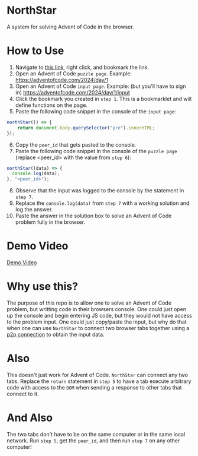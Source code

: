 # NorthStar

A system for solving Advent of Code in the browser.

# How to Use

1. Navigate to [this link](https://strawstack.github.io/NorthStar/), right click, and bookmark the link.
2. Open an Advent of Code `puzzle page`. Example: https://adventofcode.com/2024/day/1
3. Open an Advent of Code `input page`. Example: (but you'll have to sign in) https://adventofcode.com/2024/day/1/input
4. Click the bookmark you created in `step 1`. This is a bookmarklet and will define functions on the page.
5. Paste the following code snippet in the console of the `input page`:

```js
northStar(() => {
    return document.body.querySelector("pre").innerHTML;
});
```

6. Copy the `peer_id` that gets pasted to the console.
7. Paste the following code snippet in the console of the `puzzle page` (replace <peer_id> with the value from `step 6`):


```js
northStar((data) => {
  console.log(data);
}, "<peer_id>");
```

8. Observe that the input was logged to the console by the statement in `step 7`.
9. Replace the `console.log(data)` from `step 7` with a working solution and log the answer.
10. Paste the answer in the solution box to solve an Advent of Code problem fully in the browser. 

# Demo Video

[Demo Video](#)

# Why use this?

The purpose of this repo is to allow one to solve an Advent of Code problem, but writting code in their browsers console. One could just open up the console and begin entering JS code, but they would not have access to the problem input. One could just copy/paste the input, but why do that when one can use `NorthStar` to connect two browser tabs together using a [p2p connection](https://peerjs.com/) to obtain the input data.

# Also

This doesn't just work for Advent of Code. `NorthStar` can connect any two tabs. Replace the `return` statement in `step 5` to have a tab execute arbitrary code with access to the `DOM` when sending a response to other tabs that connect to it.

# And Also

The two tabs don't have to be on the same computer or in the same local network. Run `step 5`, get the `peer_id`, and then run `step 7` on any other computer! 
